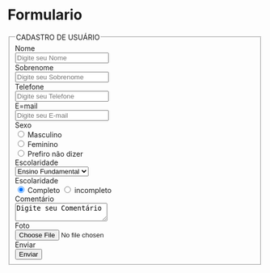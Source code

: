 # Formulario
 
<form class="form-horizontal">
<fieldset>

<!-- Form Name -->
<legend>CADASTRO DE USUÁRIO</legend>

<!-- Text input-->
<div class="form-group">
  <label class="col-md-4 control-label" for="textinput">Nome</label>  
  <div class="col-md-5">
  <input id="textinput" name="textinput" type="text" placeholder="Digite seu Nome" class="form-control input-md" required="">
    
  </div>
</div>

<!-- Text input-->
<div class="form-group">
  <label class="col-md-4 control-label" for="textinput">Sobrenome</label>  
  <div class="col-md-5">
  <input id="textinput" name="textinput" type="text" placeholder="Digite seu Sobrenome" class="form-control input-md">
    
  </div>
</div>

<!-- Text input-->
<div class="form-group">
  <label class="col-md-4 control-label" for="textinput">Telefone</label>  
  <div class="col-md-5">
  <input id="textinput" name="textinput" type="text" placeholder="Digite seu Telefone" class="form-control input-md" required="">
    
  </div>
</div>

<!-- Text input-->
<div class="form-group">
  <label class="col-md-4 control-label" for="textinput">E=mail</label>  
  <div class="col-md-5">
  <input id="textinput" name="textinput" type="text" placeholder="Digite seu E-mail" class="form-control input-md">
    
  </div>
</div>

<!-- Multiple Radios -->
<div class="form-group">
  <label class="col-md-4 control-label" for="radios">Sexo</label>
  <div class="col-md-4">
  <div class="radio">
    <label for="radios-0">
      <input type="radio" name="radios" id="radios-0" value="1" checked="checked">
      Masculino
    </label>
	</div>
  <div class="radio">
    <label for="radios-1">
      <input type="radio" name="radios" id="radios-1" value="2">
      Feminino
    </label>
	</div>
  <div class="radio">
    <label for="radios-2">
      <input type="radio" name="radios" id="radios-2" value="3">
      Prefiro não dizer
    </label>
	</div>
  </div>
</div>

<!-- Select Basic -->
<div class="form-group">
  <label class="col-md-4 control-label" for="selectbasic">Escolaridade</label>
  <div class="col-md-4">
    <select id="selectbasic" name="selectbasic" class="form-control">
      <option value="1">Ensino Fundamental</option>
      <option value="2">Ensino Médio</option>
      <option value="3">Ensino Superior</option>
    </select>
  </div>
</div>

<!-- Multiple Radios (inline) -->
<div class="form-group">
  <label class="col-md-4 control-label" for="radios">Escolaridade</label>
  <div class="col-md-4"> 
    <label class="radio-inline" for="radios-0">
      <input type="radio" name="radios" id="radios-0" value="1" checked="checked">
      Completo
    </label> 
    <label class="radio-inline" for="radios-1">
      <input type="radio" name="radios" id="radios-1" value="2">
      incompleto
    </label>
  </div>
</div>

<!-- Textarea -->
<div class="form-group">
  <label class="col-md-4 control-label" for="textarea">Comentário</label>
  <div class="col-md-4">                     
    <textarea class="form-control" id="textarea" name="textarea">Digite seu Comentário</textarea>
  </div>
</div>

<!-- File Button --> 
<div class="form-group">
  <label class="col-md-4 control-label" for="filebutton">Foto</label>
  <div class="col-md-4">
    <input id="filebutton" name="filebutton" class="input-file" type="file">
  </div>
</div>

<!-- Button -->
<div class="form-group">
  <label class="col-md-4 control-label" for="singlebutton">Enviar</label>
  <div class="col-md-4">
    <button id="singlebutton" name="singlebutton" class="btn btn-info">Enviar</button>
  </div>
</div>

</fieldset>
</form>
